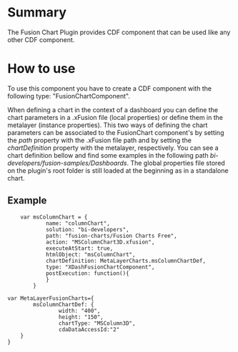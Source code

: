 # Summary #
The Fusion Chart Plugin provides CDF component that can be used like any other CDF component.

# How to use #
To use this component you have to create a CDF component with the following type: "FusionChartComponent".

When defining a chart in the context of a dashboard you can define the chart parameters in a .xFusion file (local properties) or define them in the metalayer (instance properties). This two ways of defining the chart parameters can be associated to the FusionChart component's by setting the _path_ property with the .xFusion file path and by setting the _chartDefinition_ property with the metalayer, respectively. You can see a chart definition bellow and find some examples in the following path _bi-developers/fusion-samples/Dashboards_.
The global properties file stored on the plugin's root folder is still loaded at the beginning as in a standalone chart.

## Example ##
```
    var msColumnChart = {
            name: "columnChart",
            solution: "bi-developers",
            path: "fusion-charts/Fusion Charts Free",
            action: "MSColumnChart3D.xfusion",
            executeAtStart: true,
            htmlObject: "msColumnChart",
            chartDefinition: MetaLayerCharts.msColumnChartDef,
            type: "XDashFusionChartComponent",
            postExecution: function(){
            }
        }

var MetaLayerFusionCharts={
        msColumnChartDef: {
                width: "400",
                height: "150",
                chartType: "MSColumn3D",
                cdaDataAccessId:"2"
	}
}
```